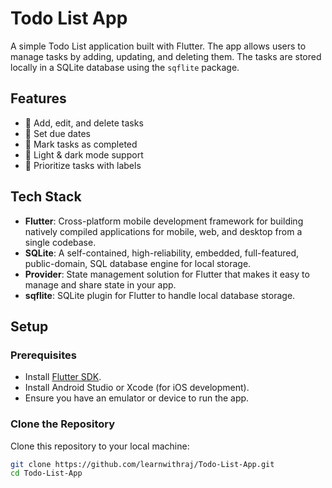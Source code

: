 # Todo List App

A simple Todo List application built with Flutter. The app allows users to manage tasks by adding, updating, and deleting them. The tasks are stored locally in a SQLite database using the `sqflite` package.

## Features

- 📝 Add, edit, and delete tasks  
- 📅 Set due dates
- 🔄 Mark tasks as completed  
- 🎨 Light & dark mode support  
- 📌 Prioritize tasks with labels 

## Tech Stack

- **Flutter**: Cross-platform mobile development framework for building natively compiled applications for mobile, web, and desktop from a single codebase.
- **SQLite**: A self-contained, high-reliability, embedded, full-featured, public-domain, SQL database engine for local storage.
- **Provider**: State management solution for Flutter that makes it easy to manage and share state in your app.
- **sqflite**: SQLite plugin for Flutter to handle local database storage.

## Setup

### Prerequisites

- Install [Flutter SDK](https://flutter.dev/docs/get-started/install).
- Install Android Studio or Xcode (for iOS development).
- Ensure you have an emulator or device to run the app.

### Clone the Repository

Clone this repository to your local machine:

```bash
git clone https://github.com/learnwithraj/Todo-List-App.git
cd Todo-List-App
```
